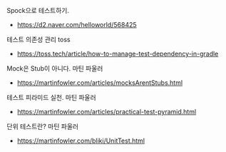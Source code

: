 Spock으로 테스트하기.
- https://d2.naver.com/helloworld/568425

테스트 의존성 관리 toss
- https://toss.tech/article/how-to-manage-test-dependency-in-gradle

Mock은 Stub이 아니다. 마틴 파울러
- https://martinfowler.com/articles/mocksArentStubs.html

테스트 피라미드 실천. 마틴 파울러
- https://martinfowler.com/articles/practical-test-pyramid.html

단위 테스트란? 마틴 파울러
- https://martinfowler.com/bliki/UnitTest.html